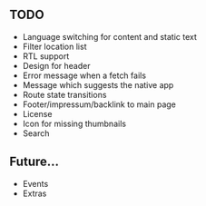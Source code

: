 ## TODO
* Language switching for content and static text
* Filter location list
* RTL support
* Design for header
* Error message when a fetch fails
* Message which suggests the native app
* Route state transitions
* Footer/impressum/backlink to main page
* License
* Icon for missing thumbnails
* Search

## Future...
* Events
* Extras

